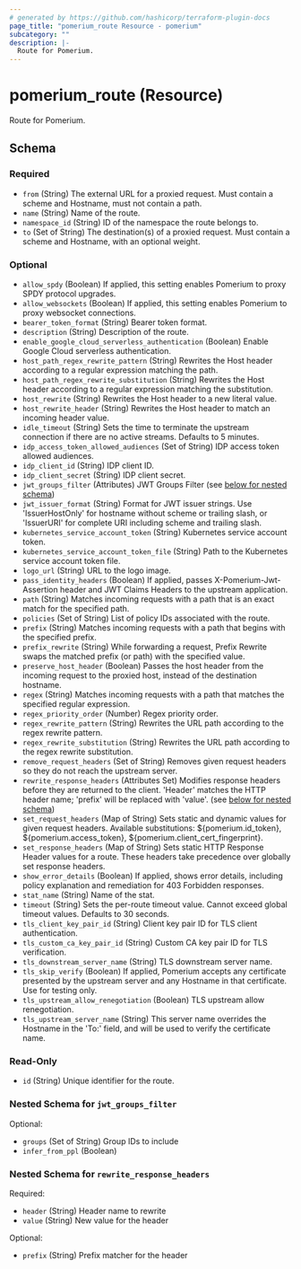 ```yaml
---
# generated by https://github.com/hashicorp/terraform-plugin-docs
page_title: "pomerium_route Resource - pomerium"
subcategory: ""
description: |-
  Route for Pomerium.
---
```


# pomerium_route (Resource)

Route for Pomerium.



<!-- schema generated by tfplugindocs -->
## Schema

### Required

- `from` (String) The external URL for a proxied request. Must contain a scheme and Hostname, must not contain a path.
- `name` (String) Name of the route.
- `namespace_id` (String) ID of the namespace the route belongs to.
- `to` (Set of String) The destination(s) of a proxied request. Must contain a scheme and Hostname, with an optional weight.

### Optional

- `allow_spdy` (Boolean) If applied, this setting enables Pomerium to proxy SPDY protocol upgrades.
- `allow_websockets` (Boolean) If applied, this setting enables Pomerium to proxy websocket connections.
- `bearer_token_format` (String) Bearer token format.
- `description` (String) Description of the route.
- `enable_google_cloud_serverless_authentication` (Boolean) Enable Google Cloud serverless authentication.
- `host_path_regex_rewrite_pattern` (String) Rewrites the Host header according to a regular expression matching the path.
- `host_path_regex_rewrite_substitution` (String) Rewrites the Host header according to a regular expression matching the substitution.
- `host_rewrite` (String) Rewrites the Host header to a new literal value.
- `host_rewrite_header` (String) Rewrites the Host header to match an incoming header value.
- `idle_timeout` (String) Sets the time to terminate the upstream connection if there are no active streams. Defaults to 5 minutes.
- `idp_access_token_allowed_audiences` (Set of String) IDP access token allowed audiences.
- `idp_client_id` (String) IDP client ID.
- `idp_client_secret` (String) IDP client secret.
- `jwt_groups_filter` (Attributes) JWT Groups Filter (see [below for nested schema](#nestedatt--jwt_groups_filter))
- `jwt_issuer_format` (String) Format for JWT issuer strings. Use 'IssuerHostOnly' for hostname without scheme or trailing slash, or 'IssuerURI' for complete URI including scheme and trailing slash.
- `kubernetes_service_account_token` (String) Kubernetes service account token.
- `kubernetes_service_account_token_file` (String) Path to the Kubernetes service account token file.
- `logo_url` (String) URL to the logo image.
- `pass_identity_headers` (Boolean) If applied, passes X-Pomerium-Jwt-Assertion header and JWT Claims Headers to the upstream application.
- `path` (String) Matches incoming requests with a path that is an exact match for the specified path.
- `policies` (Set of String) List of policy IDs associated with the route.
- `prefix` (String) Matches incoming requests with a path that begins with the specified prefix.
- `prefix_rewrite` (String) While forwarding a request, Prefix Rewrite swaps the matched prefix (or path) with the specified value.
- `preserve_host_header` (Boolean) Passes the host header from the incoming request to the proxied host, instead of the destination hostname.
- `regex` (String) Matches incoming requests with a path that matches the specified regular expression.
- `regex_priority_order` (Number) Regex priority order.
- `regex_rewrite_pattern` (String) Rewrites the URL path according to the regex rewrite pattern.
- `regex_rewrite_substitution` (String) Rewrites the URL path according to the regex rewrite substitution.
- `remove_request_headers` (Set of String) Removes given request headers so they do not reach the upstream server.
- `rewrite_response_headers` (Attributes Set) Modifies response headers before they are returned to the client. 'Header' matches the HTTP header name; 'prefix' will be replaced with 'value'. (see [below for nested schema](#nestedatt--rewrite_response_headers))
- `set_request_headers` (Map of String) Sets static and dynamic values for given request headers. Available substitutions: ${pomerium.id_token}, ${pomerium.access_token}, ${pomerium.client_cert_fingerprint}.
- `set_response_headers` (Map of String) Sets static HTTP Response Header values for a route. These headers take precedence over globally set response headers.
- `show_error_details` (Boolean) If applied, shows error details, including policy explanation and remediation for 403 Forbidden responses.
- `stat_name` (String) Name of the stat.
- `timeout` (String) Sets the per-route timeout value. Cannot exceed global timeout values. Defaults to 30 seconds.
- `tls_client_key_pair_id` (String) Client key pair ID for TLS client authentication.
- `tls_custom_ca_key_pair_id` (String) Custom CA key pair ID for TLS verification.
- `tls_downstream_server_name` (String) TLS downstream server name.
- `tls_skip_verify` (Boolean) If applied, Pomerium accepts any certificate presented by the upstream server and any Hostname in that certificate. Use for testing only.
- `tls_upstream_allow_renegotiation` (Boolean) TLS upstream allow renegotiation.
- `tls_upstream_server_name` (String) This server name overrides the Hostname in the 'To:' field, and will be used to verify the certificate name.

### Read-Only

- `id` (String) Unique identifier for the route.

<a id="nestedatt--jwt_groups_filter"></a>
### Nested Schema for `jwt_groups_filter`

Optional:

- `groups` (Set of String) Group IDs to include
- `infer_from_ppl` (Boolean)


<a id="nestedatt--rewrite_response_headers"></a>
### Nested Schema for `rewrite_response_headers`

Required:

- `header` (String) Header name to rewrite
- `value` (String) New value for the header

Optional:

- `prefix` (String) Prefix matcher for the header
